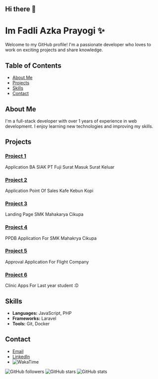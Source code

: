 ## Hi there 👋
# Im Fadli Azka Prayogi ✨

Welcome to my GitHub profile! I'm a passionate developer who loves to work on exciting projects and share knowledge.

<!-- ![Profile Banner](https://laravel.com/img/og-image.jpg) -->

## Table of Contents
- [About Me](#about-me)
- [Projects](#projects)
- [Skills](#skills)
- [Contact](#contact)

## About Me

I'm a full-stack developer with over 1 years of experience in web development. I enjoy learning new technologies and improving my skills.

## Projects

### [Project 1](https://github.com/crashmyname/ba_siak)
Application BA SIAK PT Fuji 
Surat Masuk
Surat Keluar

### [Project 2](https://github.com/crashmyname/POS-Kafe-Kebun-Kopi)
Application Point Of Sales Kafe Kebun Kopi

### [Project 3](https://github.com/crashmyname/PPDB-dan-Panding-Page-SMK-PHP-Native-PDO)
Landing Page SMK Mahakarya Cikupa

### [Project 4](https://github.com/crashmyname/ppdbsmkmahakarya)
PPDB Application For SMK Mahakrya Cikupa

### [Project 5](https://github.com/crashmyname/approvalapps)
Approval Application For Flight Company

### [Project 6](https://github.com/crashmyname/Program-Klinik)
Clinic Apps For Last year student :D

## Skills

- **Languages:** JavaScript, PHP
- **Frameworks:** Laravel
- **Tools:** Git, Docker

## Contact

- [Email](mailto:fadliazkaprayogi1@gmail.com)
- [LinkedIn](https://www.linkedin.com/in/fadli-azka-prayogi-523879176/)
- ![WakaTime](https://wakatime.com/badge/user/8a509498-816c-4792-9f43-dffb2522f6ff.svg)

![GitHub followers](https://img.shields.io/github/followers/username?style=social)
![GitHub stars](https://img.shields.io/github/stars/username?style=social)
![GitHub stats](https://github-readme-stats.vercel.app/api?username=crashmyname&show_icons=true)

<!--
**crashmyname/crashmyname** is a ✨ _special_ ✨ repository because its `README.md` (this file) appears on your GitHub profile.

Here are some ideas to get you started:

- 🔭 I’m currently working on ...
- 🌱 I’m currently learning ...
- 👯 I’m looking to collaborate on ...
- 🤔 I’m looking for help with ...
- 💬 Ask me about ...
- 📫 How to reach me: ...
- 😄 Pronouns: ...
- ⚡ Fun fact: ...
-->
